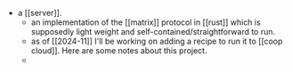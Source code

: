 - a [[server]].
  - an implementation of the [[matrix]] protocol in [[rust]] which is supposedly light weight and self-contained/straightforward to run.
  - as of [[2024-11]] I'll be working on adding a recipe to run it to [[coop cloud]]. Here are some notes about this project.
  - 